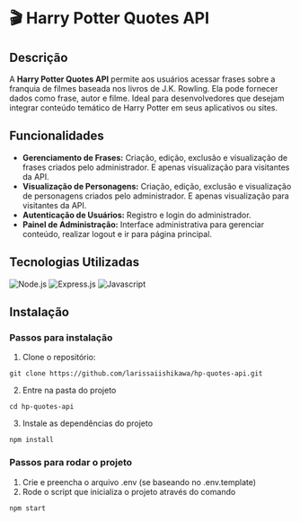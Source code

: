 # 🎬 Harry Potter Quotes API 

## Descrição

A **Harry Potter Quotes API** permite aos usuários acessar frases sobre a franquia de filmes baseada nos livros de J.K. Rowling. Ela pode fornecer dados como frase, autor e filme. Ideal para desenvolvedores que desejam integrar conteúdo temático de Harry Potter em seus aplicativos ou sites.

## Funcionalidades

- **Gerenciamento de Frases:** Criação, edição, exclusão e visualização de frases criados pelo administrador. E apenas visualização para visitantes da API.
- **Visualização de Personagens:** Criação, edição, exclusão e visualização de personagens criados pelo administrador. E apenas visualização para visitantes da API.
- **Autenticação de Usuários:** Registro e login do administrador.
- **Painel de Administração:** Interface administrativa para gerenciar conteúdo, realizar logout e ir para página principal.

## Tecnologias Utilizadas
![Node.js](https://img.shields.io/badge/Node.js-339933?style=for-the-badge&logo=nodedotjs&logoColor=white)
![Express.js](https://img.shields.io/badge/Express.js-000000?style=for-the-badge&logo=express&logoColor=white)
![Javascript](https://img.shields.io/badge/JavaScript-F7DF1E?style=for-the-badge&logo=javascript&logoColor=black)


## Instalação

### Passos para instalação

1. Clone o repositório:

```git clone https://github.com/larissaiishikawa/hp-quotes-api.git ```

2. Entre na pasta do projeto

```cd hp-quotes-api ```

3. Instale as dependências do projeto

```npm install ```

### Passos para rodar o projeto

1. Crie e preencha o arquivo .env (se baseando no .env.template)
2. Rode o script que inicializa o projeto através do comando

```npm start ```
